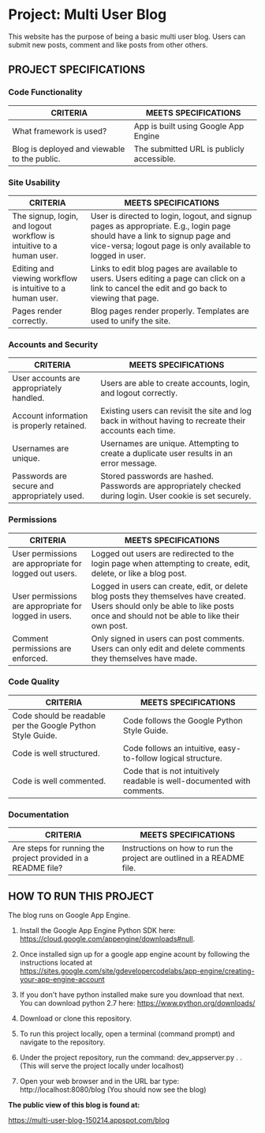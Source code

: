 # Project: Multi User Blog

This website has the purpose of being a basic multi user blog. Users can submit new posts, comment and like posts from other others.

## PROJECT SPECIFICATIONS

### Code Functionality

| CRITERIA                                     | MEETS SPECIFICATIONS                      |
|----------------------------------------------|-------------------------------------------|
| What framework is used?                      | App is built using Google App Engine      |
| Blog is deployed and viewable to the public. | The submitted URL is publicly accessible. |

### Site Usability

| CRITERIA| MEETS SPECIFICATIONS|
|---------|---------------------|
| The signup, login, and logout workflow is intuitive to a human user. | User is directed to login, logout, and signup pages as appropriate. E.g., login page should have a link to signup page and vice-versa; logout page is only available to logged in user. |
| Editing and viewing workflow is intuitive to a human user. | Links to edit blog pages are available to users. Users editing a page can click on a link to cancel the edit and go back to viewing that page. |
| Pages render correctly. | Blog pages render properly. Templates are used to unify the site. |

### Accounts and Security

| CRITERIA | MEETS SPECIFICATIONS |
|----------|----------------------|
| User accounts are appropriately handled. | Users are able to create accounts, login, and logout correctly. |
| Account information is properly retained. | Existing users can revisit the site and log back in without having to recreate their accounts each time. |
| Usernames are unique. | Usernames are unique. Attempting to create a duplicate user results in an error message. |
| Passwords are secure and appropriately used. | Stored passwords are hashed. Passwords are appropriately checked during login. User cookie is set securely. |

### Permissions

| CRITERIA | MEETS SPECIFICATIONS |
|----------|----------------------|
| User permissions are appropriate for logged out users. | Logged out users are redirected to the login page when attempting to create, edit, delete, or like a blog post. |
| User permissions are appropriate for logged in users. | Logged in users can create, edit, or delete blog posts they themselves have created. Users should only be able to like posts once and should not be able to like their own post. |
| Comment permissions are enforced. | Only signed in users can post comments. Users can only edit and delete comments they themselves have made. |

### Code Quality

| CRITERIA | MEETS SPECIFICATIONS |
|----------|----------------------|
| Code should be readable per the Google Python Style Guide. | Code follows the Google Python Style Guide. |
| Code is well structured. | Code follows an intuitive, easy-to-follow logical structure. |
| Code is well commented. | Code that is not intuitively readable is well-documented with comments. |

### Documentation

| CRITERIA | MEETS SPECIFICATIONS |
|----------|----------------------|
| Are steps for running the project provided in a README file? | Instructions on how to run the project are outlined in a README file. |


## HOW TO RUN THIS PROJECT

The blog runs on Google App Engine.

1. Install the Google App Engine Python SDK here: https://cloud.google.com/appengine/downloads#null.

2. Once installed sign up for a google app engine acount by following the instructions located at https://sites.google.com/site/gdevelopercodelabs/app-engine/creating-your-app-engine-account

3. If you don't have python installed make sure you download that next. You can download python 2.7 here: https://www.python.org/downloads/

4. Download or clone this repository.

5. To run this project locally, open a terminal (command prompt) and navigate to the repository.

6. Under the project repository, run the command: dev_appserver.py . . (This will serve the project locally under localhost)

7. Open your web browser and in the URL bar type: http://localhost:8080/blog (You should now see the blog)


**The public view of this blog is found at:**

https://multi-user-blog-150214.appspot.com/blog
